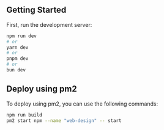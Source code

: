 ## Getting Started

First, run the development server:

```bash
npm run dev
# or
yarn dev
# or
pnpm dev
# or
bun dev
```

## Deploy using pm2

To deploy using pm2, you can use the following commands:

```bash
npm run build
pm2 start npm --name "web-design" -- start
```
